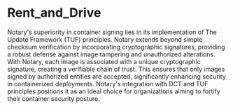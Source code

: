 # Rent_and_Drive
Notary's superiority in container signing lies in its implementation of The Update Framework (TUF) principles. Notary extends beyond simple checksum verification by incorporating cryptographic signatures, providing a robust defense against image tampering and unauthorized alterations. With Notary, each image is associated with a unique cryptographic signature, creating a verifiable chain of trust. This ensures that only images signed by authorized entities are accepted, significantly enhancing security in containerized deployments. Notary's integration with DCT and TUF principles positions it as an ideal choice for organizations aiming to fortify their container security posture.
